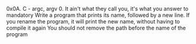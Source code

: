 0x0A. C - argc, argv
0. It ain't what they call you, it's what you answer to mandatory
Write a program that prints its name, followed by a new line.
If you rename the program, it will print the new name, without having to compile it again
You should not remove the path before the name of the program
